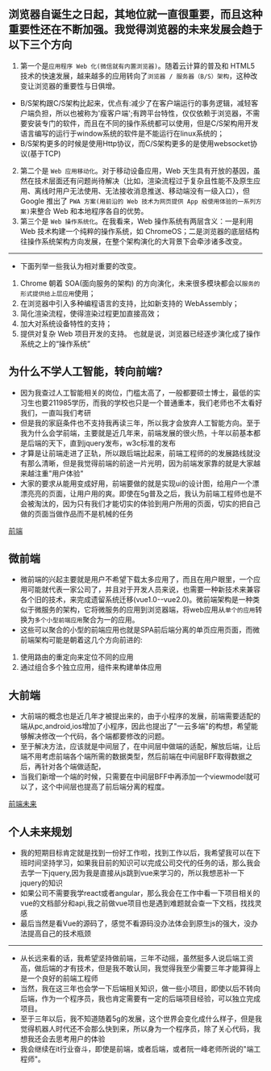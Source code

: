 ## 浏览器自诞生之日起，其地位就一直很重要，而且这种重要性还在不断加强。我觉得浏览器的未来发展会趋于以下三个方向
1. 第一个是`应用程序 Web 化(微信就有内置浏览器)`。随着云计算的普及和 HTML5 技术的快速发展，越来越多的应用转向了`浏览器 / 服务器（B/S）架构`，这种改变让浏览器的重要性与日俱增。
* B/S架构跟C/S架构比起来，优点有:减少了在客户端运行的事务逻辑，减轻客户端负担，所以也被称为'瘦客户端';有跨平台特性，仅仅依赖于浏览器，不需要安装专门的软件，而且在不同的操作系统都可以使用，但是C/S架构用开发语言编写的运行于window系统的软件是不能运行在linux系统的；
* B/S架构更多的时候是使用Http协议，而C/S架构更多的是使用websocket协议(基于TCP)
2. 第二个是 `Web 应用移动化`。对于移动设备应用，Web 天生具有开放的基因，虽然在技术层面还有问题尚待解决（比如，渲染流程过于复杂且性能不及原生应用、离线时用户无法使用、无法接收消息推送、移动端没有一级入口），但 Google 推出了 `PWA 方案(用前沿的 Web 技术为网页提供 App 般使用体验的一系列方案)`来整合 Web 和本地程序各自的优势。
3. 第三个是 `Web 操作系统化`。在我看来，Web 操作系统有两层含义：一是利用 Web 技术构建一个纯粹的操作系统，如 ChromeOS；二是浏览器的底层结构往操作系统架构方向发展，在整个架构演化的大背景下会牵涉诸多改变。
---
* 下面列举一些我认为相对重要的改变。
1. Chrome 朝着 SOA(面向服务的架构) 的方向演化，未来很多模块都会以`服务的形式提供给上层应用`使用；
2. 在浏览器中引入多种编程语言的支持，比如新支持的 WebAssembly；
3. 简化渲染流程，使得渲染过程更加直接高效；
4. 加大对系统设备特性的支持；
5. 提供对复杂 Web 项目开发的支持。
也就是说，浏览器已经逐步演化成了操作系统之上的“操作系统”

## 为什么不学人工智能，转向前端?
* 因为我查过人工智能相关的岗位，门槛太高了，一般都要硕士博士，最低的实习生也要211985学历，而我的学校也只是一个普通重本，我们老师也不太看好我们，一直叫我们考研
* 但是我的家庭条件也不支持我再读三年，所以我才会放弃人工智能方向。至于我为什么会学前端，主要就是近几年来，前端发展的很火热，十年以前基本都是后端的天下，直到jquery发布，w3c标准的发布
* 才算是让前端走进了正轨，所以跟后端比起来，前端工程师的的发展路线就没有那么清晰，但是我觉得前端的前途一片光明，因为前端发家靠的就是大家越来越注重"用户体验"
* 大家的要求从能用变成好用，前端要做的就是实现ui的设计图，给用户一个漂漂亮亮的页面，让用户用的爽。即使在5g普及之后，我认为前端工程师也是不会被淘汰的，因为只有我们才能切实的体验到用户所用的页面，切实的把自己做的页面当做作品而不是机械的任务

[前端](https://www.jianshu.com/p/e4225ebc35c0)

## 微前端
* 微前端的兴起主要就是用户不希望下载太多应用了，而且在用户眼里，一个应用可能就代表一家公司了，并且对于开发人员来说，也需要一种新技术来兼容各个旧的技术，来完成遗留系统迁移(vue1.0--vue2.0)。微前端架构是一种类似于微服务的架构，它将微服务的应用到浏览器端，将web应用从`单个的应用`转换为`多个小型前端应用`聚合为一的应用。
* 这些可以聚合的小型的前端应用也就是SPA前后端分离的单页应用页面，而微前端架构可能是朝着这几个方向前进的:
1. 使用路由的重定向来定位不同的应用
2. 通过组合多个独立应用，组件来构建单体应用


## 大前端
* 大前端的概念也是近几年才被提出来的，由于小程序的发展，前端需要适配的端从pc,android,ios增加了小程序，因此也提出了"一云多端"的构想，希望能够解决修改一个代码，各个端都要修改的问题。
* 至于解决方法，应该就是中间层了，在中间层中做端的适配，解放后端，让后端不用考虑前端各个端所需的数据类型，然后前端在中间层BFF取得数据之后，再针对各个端做适配，
* 当我们新增一个端的时候，只需要在中间层BFF中再添加一个viewmodel就可以了，这个中间层也提高了前后端分离的程度。


[前端未来](https://blog.csdn.net/u012207345/article/details/78188450/)

## 个人未来规划
* 我的短期目标肯定就是找到一份好工作啦，找到工作以后，我希望我可以在下班时间坚持学习，如果我目前的知识可以完成公司交代的任务的话，那么我会去学一下jquery,因为我是直接从js跳到vue来学习的，所以我想恶补一下jquery的知识
* 如果公司不需要我学react或者angular，那么我会在工作中看一下项目相关的vue的文档部分和api,我之前做vue项目也是遇到难题就会查一下文档，找找灵感
* 最后当然是看Vue的源码了，感觉不看源码没办法体会到原生js的强大，没办法提高自己的技术瓶颈
---
* 从长远来看的话，我希望坚持做前端，三年不动摇，虽然挺多人说后端工资高，做后端的才有技术，但是我不敢认同，我觉得我至少需要三年才能算得上是一个良好的前端工程师
* 当然，我在这三年也会学一下后端相关知识，做一些小项目，即使以后不转向后端，作为一个程序员，我也肯定需要有一定的后端项目经验，可以独立完成项目。
* 至于三年以后，我不知道随着5g的发展，这个世界会变化成什么样子，但是我觉得机器人时代还不会那么快到来，所以身为一个程序员，除了关心代码，我想我还会去思考用户的体验
* 我会继续在it行业奋斗，即使是前端，或者后端，或者阮一峰老师所说的"端工程师"。
